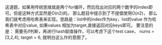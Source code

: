 这道题，如果用传统思维就是两个for循环，然后找出对应的两个数字的index即可。但是这种方式显然是O(n2)的。
那么题目中提示到了不提倡使用O(n2)， 那么我们就考虑用哈希表来实现。思路是：list中的index作为key，list的value 作为哈希表中对应value, 如果values 相加为target,直接返回对应keys即可。
要注意的是： 需要先if判断，再进行hash赋值操作，可以考虑下这个test case， nums = [3,2,4], target = 6, 就明白这么作的意图了。
